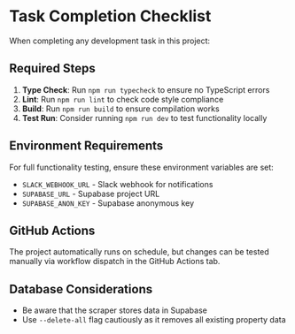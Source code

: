 # Task Completion Checklist

When completing any development task in this project:

## Required Steps
1. **Type Check**: Run `npm run typecheck` to ensure no TypeScript errors
2. **Lint**: Run `npm run lint` to check code style compliance
3. **Build**: Run `npm run build` to ensure compilation works
4. **Test Run**: Consider running `npm run dev` to test functionality locally

## Environment Requirements
For full functionality testing, ensure these environment variables are set:
- `SLACK_WEBHOOK_URL` - Slack webhook for notifications
- `SUPABASE_URL` - Supabase project URL
- `SUPABASE_ANON_KEY` - Supabase anonymous key

## GitHub Actions
The project automatically runs on schedule, but changes can be tested manually via workflow dispatch in the GitHub Actions tab.

## Database Considerations
- Be aware that the scraper stores data in Supabase
- Use `--delete-all` flag cautiously as it removes all existing property data